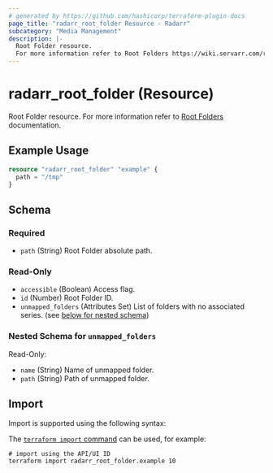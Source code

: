 ```yaml
---
# generated by https://github.com/hashicorp/terraform-plugin-docs
page_title: "radarr_root_folder Resource - Radarr"
subcategory: "Media Management"
description: |-
  Root Folder resource.
  For more information refer to Root Folders https://wiki.servarr.com/radarr/settings#root-folders documentation.
---
```


# radarr_root_folder (Resource)

<!-- subcategory:Media Management -->
Root Folder resource.
For more information refer to [Root Folders](https://wiki.servarr.com/radarr/settings#root-folders) documentation.

## Example Usage

```terraform
resource "radarr_root_folder" "example" {
  path = "/tmp"
}
```

<!-- schema generated by tfplugindocs -->
## Schema

### Required

- `path` (String) Root Folder absolute path.

### Read-Only

- `accessible` (Boolean) Access flag.
- `id` (Number) Root Folder ID.
- `unmapped_folders` (Attributes Set) List of folders with no associated series. (see [below for nested schema](#nestedatt--unmapped_folders))

<a id="nestedatt--unmapped_folders"></a>
### Nested Schema for `unmapped_folders`

Read-Only:

- `name` (String) Name of unmapped folder.
- `path` (String) Path of unmapped folder.

## Import

Import is supported using the following syntax:

The [`terraform import` command](https://developer.hashicorp.com/terraform/cli/commands/import) can be used, for example:

```shell
# import using the API/UI ID
terraform import radarr_root_folder.example 10
```
